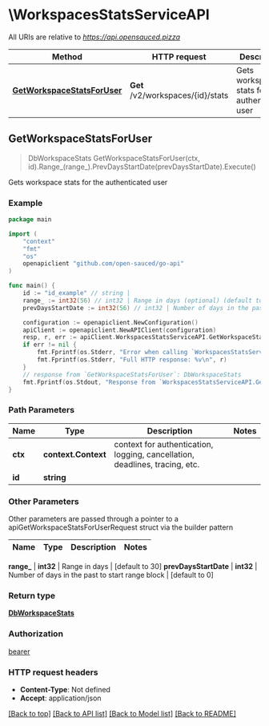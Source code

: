 # \WorkspacesStatsServiceAPI

All URIs are relative to *https://api.opensauced.pizza*

Method | HTTP request | Description
------------- | ------------- | -------------
[**GetWorkspaceStatsForUser**](WorkspacesStatsServiceAPI.md#GetWorkspaceStatsForUser) | **Get** /v2/workspaces/{id}/stats | Gets workspace stats for the authenticated user



## GetWorkspaceStatsForUser

> DbWorkspaceStats GetWorkspaceStatsForUser(ctx, id).Range_(range_).PrevDaysStartDate(prevDaysStartDate).Execute()

Gets workspace stats for the authenticated user

### Example

```go
package main

import (
    "context"
    "fmt"
    "os"
    openapiclient "github.com/open-sauced/go-api"
)

func main() {
    id := "id_example" // string | 
    range_ := int32(56) // int32 | Range in days (optional) (default to 30)
    prevDaysStartDate := int32(56) // int32 | Number of days in the past to start range block (optional) (default to 0)

    configuration := openapiclient.NewConfiguration()
    apiClient := openapiclient.NewAPIClient(configuration)
    resp, r, err := apiClient.WorkspacesStatsServiceAPI.GetWorkspaceStatsForUser(context.Background(), id).Range_(range_).PrevDaysStartDate(prevDaysStartDate).Execute()
    if err != nil {
        fmt.Fprintf(os.Stderr, "Error when calling `WorkspacesStatsServiceAPI.GetWorkspaceStatsForUser``: %v\n", err)
        fmt.Fprintf(os.Stderr, "Full HTTP response: %v\n", r)
    }
    // response from `GetWorkspaceStatsForUser`: DbWorkspaceStats
    fmt.Fprintf(os.Stdout, "Response from `WorkspacesStatsServiceAPI.GetWorkspaceStatsForUser`: %v\n", resp)
}
```

### Path Parameters


Name | Type | Description  | Notes
------------- | ------------- | ------------- | -------------
**ctx** | **context.Context** | context for authentication, logging, cancellation, deadlines, tracing, etc.
**id** | **string** |  | 

### Other Parameters

Other parameters are passed through a pointer to a apiGetWorkspaceStatsForUserRequest struct via the builder pattern


Name | Type | Description  | Notes
------------- | ------------- | ------------- | -------------

 **range_** | **int32** | Range in days | [default to 30]
 **prevDaysStartDate** | **int32** | Number of days in the past to start range block | [default to 0]

### Return type

[**DbWorkspaceStats**](DbWorkspaceStats.md)

### Authorization

[bearer](../README.md#bearer)

### HTTP request headers

- **Content-Type**: Not defined
- **Accept**: application/json

[[Back to top]](#) [[Back to API list]](../README.md#documentation-for-api-endpoints)
[[Back to Model list]](../README.md#documentation-for-models)
[[Back to README]](../README.md)

